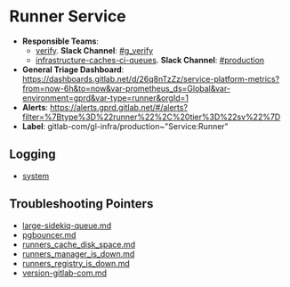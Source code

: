 <!-- MARKER: do not edit this section directly. Edit services/service-catalog.yml then run scripts/generate-docs -->
#  Runner Service

* **Responsible Teams**:
  * [verify](https://about.gitlab.com/handbook/engineering/ops-backend/verify/). **Slack Channel**: [#g_verify](https://gitlab.slack.com/archives/g_verify)
  * [infrastructure-caches-ci-queues](https://about.gitlab.com/handbook/engineering/infrastructure/team/reliability/). **Slack Channel**: [#production](https://gitlab.slack.com/archives/production)
* **General Triage Dashboard**: https://dashboards.gitlab.net/d/26q8nTzZz/service-platform-metrics?from=now-6h&to=now&var-prometheus_ds=Global&var-environment=gprd&var-type=runner&orgId=1
* **Alerts**: https://alerts.gprd.gitlab.net/#/alerts?filter=%7Btype%3D%22runner%22%2C%20tier%3D%22sv%22%7D
* **Label**: gitlab-com/gl-infra/production~"Service:Runner"

## Logging

* [system](https://log.gitlab.net/goto/9b8322ad2ddacec15c7c1691d6c67733)

## Troubleshooting Pointers

* [large-sidekiq-queue.md](large-sidekiq-queue.md)
* [pgbouncer.md](pgbouncer.md)
* [runners_cache_disk_space.md](runners_cache_disk_space.md)
* [runners_manager_is_down.md](runners_manager_is_down.md)
* [runners_registry_is_down.md](runners_registry_is_down.md)
* [version-gitlab-com.md](version-gitlab-com.md)
<!-- END_MARKER -->
